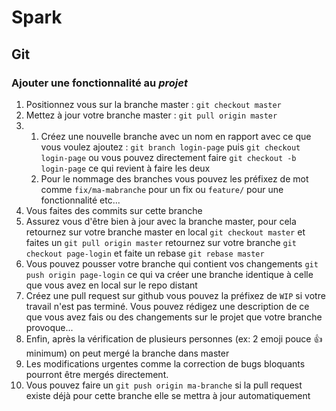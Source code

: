 # Spark
## Git
### Ajouter une fonctionnalité au *projet*
1. Positionnez vous sur la branche master : `git checkout master`
2. Mettez à jour votre branche master :
`git pull origin master`
3.  1. Créez une nouvelle branche avec un nom en rapport avec ce que vous voulez ajoutez :
    `git branch login-page` puis `git checkout login-page` ou vous pouvez directement faire `git checkout -b login-page` ce qui revient à faire les deux
    2. Pour le nommage des branches vous pouvez les préfixez de mot comme `fix/ma-mabranche` pour un fix ou `feature/` pour une fonctionnalité etc...
4. Vous faites des commits sur cette branche
5. Assurez vous d'être bien à jour avec la branche master, pour cela retournez sur votre branche master en local `git checkout master` et faites un `git pull origin master` retournez sur votre branche `git checkout page-login` et faite un rebase `git rebase master`
6. Vous pouvez pousser votre branche qui contient vos changements `git push origin page-login` ce qui va créer une branche identique à celle que vous avez en local sur le repo distant
7. Créez une pull request sur github vous pouvez la préfixez de `WIP` si votre travail n'est pas terminé. Vous pouvez rédigez une description de ce que vous avez fais ou des changements sur le projet que votre branche provoque...
8. Enfin, après la vérification de plusieurs personnes (ex: 2 emoji pouce :thumbsup: minimum) on peut mergé la branche dans master
9. Les modifications urgentes comme la correction de bugs bloquants pourront être mergés directement.
10. Vous pouvez faire un `git push origin ma-branche` si la pull request existe déjà pour cette branche elle se mettra à jour automatiquement
